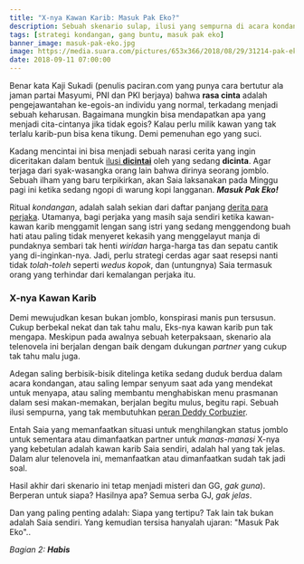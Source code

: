 ```yaml
---
title: "X-nya Kawan Karib: Masuk Pak Eko?"
description: Sebuah skenario sulap, ilusi yang sempurna di acara kondangan yang trak butuh bantuan Deddy Corbuzier
tags: [strategi kondangan, gang buntu, masuk pak eko]
banner_image: masuk-pak-eko.jpg
image: https://media.suara.com/pictures/653x366/2018/08/29/31214-pak-eko-1.jpg
date: 2018-09-11 07:00:00
---
```


Benar kata Kaji Sukadi (penulis paciran.com yang punya cara bertutur ala jaman partai Masyumi, PNI dan PKI berjaya) bahwa **rasa cinta** adalah pengejawantahan ke-egois-an individu yang normal, terkadang menjadi sebuah keharusan. Bagaimana mungkin bisa mendapatkan apa yang menjadi cita-cintanya jika tidak egois? Kalau perlu milik kawan yang tak terlalu karib-pun bisa kena tikung. Demi pemenuhan ego yang suci.

Kadang mencintai ini bisa menjadi sebuah narasi cerita yang ingin diceritakan dalam bentuk [ilusi **dicintai**](https://www.paciran.com/2018/09/08/resensi-tjinta-imensi-kehilangam.html) oleh yang sedang **dicinta**. Agar terjaga dari syak-wasangka orang lain bahwa dirinya seorang jomblo. Sebuah ilham yang baru terpikirkan, akan Saia laksanakan pada Minggu pagi ini ketika sedang ngopi di warung kopi langganan. _**Masuk Pak Eko!**_

Ritual _kondangan_, adalah salah sekian dari daftar panjang [derita para perjaka](https://www.paciran.com/2018/09/10/nestapa-para-perjaka-di-bulan-buwuh.html). Utamanya, bagi perjaka yang masih saja sendiri ketika kawan-kawan karib menggamit lengan sang istri yang sedang menggendong buah hati atau paling tidak menyeret kekasih yang menggelayut manja di pundaknya sembari tak henti _wiridan_ harga-harga tas dan sepatu cantik yang di-inginkan-nya. Jadi, perlu strategi cerdas agar saat resepsi nanti tidak _tolah-toleh_ seperti _wedus kopok_, dan (untungnya) Saia termasuk orang yang terhindar dari kemalangan perjaka itu.

### X-nya Kawan Karib

Demi mewujudkan kesan bukan jomblo, konspirasi manis pun tersusun. Cukup berbekal nekat dan tak tahu malu, Eks-nya kawan karib pun tak mengapa. Meskipun pada awalnya sebuah keterpaksaan, skenario ala telenovela ini berjalan dengan baik dengam dukungan _partner_ yang cukup tak tahu malu juga.

Adegan saling berbisik-bisik ditelinga ketika sedang duduk berdua dalam acara kondangan, atau saling lempar senyum saat ada yang mendekat untuk menyapa, atau saling membantu menghabiskan menu prasmanan dalam sesi makan-memakan, berjalan begitu mulus, begitu rapi. Sebuah ilusi sempurna, yang tak membutuhkan [peran Deddy Corbuzier](https://www.paciran.com/2018/08/23/para-penerka-iwan-fals-noah.html).

Entah Saia yang memanfaatkan situasi untuk menghilangkan status jomblo untuk sementara atau dimanfaatkan partner untuk _manas-manasi_ X-nya yang kebetulan adalah kawan karib Saia sendiri, adalah hal yang tak jelas. Dalam alur telenovela ini, memanfaatkan atau dimanfaatkan sudah tak jadi soal.

Hasil akhir dari skenario ini tetap menjadi misteri dan GG, _gak guna_). Berperan untuk siapa? Hasilnya apa? Semua serba GJ, _gak jelas_.

Dan yang paling penting adalah: Siapa yang tertipu? Tak lain tak bukan adalah Saia sendiri. Yang kemudian tersisa hanyalah ujaran: "Masuk Pak Eko"..

_Bagian 2: **Habis**_
